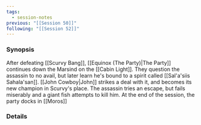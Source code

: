 ```yaml
---
tags:
  - session-notes
previous: "[[Session 50]]"
following: "[[Session 52]]"
---
```

### Synopsis
After defeating [[Scurvy Bang]], [[Equinox (The Party)|The Party]] continues down the Marsind on the [[Cabin Light]]. They question the assassin to no avail, but later learn he's bound to a spirit called [[Sal'a'siis Sahala'san]]. [[John Cowboy|John]] strikes a deal with it, and becomes its new champion in Scurvy's place. The assassin tries an escape, but fails miserably and a giant fish attempts to kill him. At the end of the session, the party docks in [[Moros]]

### Details


